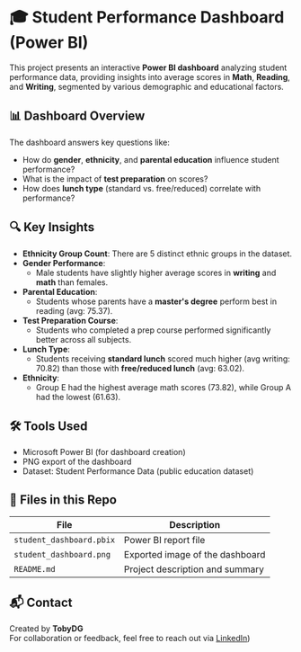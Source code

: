 # 🎓 Student Performance Dashboard (Power BI)

This project presents an interactive **Power BI dashboard** analyzing student performance data, providing insights into average scores in **Math**, **Reading**, and **Writing**, segmented by various demographic and educational factors.

## 📊 Dashboard Overview

The dashboard answers key questions like:

- How do **gender**, **ethnicity**, and **parental education** influence student performance?
- What is the impact of **test preparation** on scores?
- How does **lunch type** (standard vs. free/reduced) correlate with performance?

## 🔍 Key Insights

- **Ethnicity Group Count**: There are 5 distinct ethnic groups in the dataset.
- **Gender Performance**:
  - Male students have slightly higher average scores in **writing** and **math** than females.
- **Parental Education**:
  - Students whose parents have a **master's degree** perform best in reading (avg: 75.37).
- **Test Preparation Course**:
  - Students who completed a prep course performed significantly better across all subjects.
- **Lunch Type**:
  - Students receiving **standard lunch** scored much higher (avg writing: 70.82) than those with **free/reduced lunch** (avg: 63.02).
- **Ethnicity**:
  - Group E had the highest average math scores (73.82), while Group A had the lowest (61.63).

## 🛠 Tools Used

- Microsoft Power BI (for dashboard creation)
- PNG export of the dashboard
- Dataset: Student Performance Data (public education dataset)

## 📁 Files in this Repo

| File | Description |
|------|-------------|
| `student_dashboard.pbix` | Power BI report file |
| `student_dashboard.png` | Exported image of the dashboard |
| `README.md` | Project description and summary |



## 📬 Contact

Created by **TobyDG**  
For collaboration or feedback, feel free to reach out via [LinkedIn](https://www.linkedin.com/in/usman-popoola-0307a1238/))
